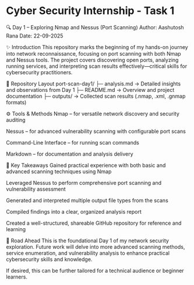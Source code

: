 # Cyber Security Internship - Task 1
🔍 Day 1 – Exploring Nmap and Nessus (Port Scanning)
Author: Aashutosh Rana
Date: 22-09-2025

✨ Introduction
This repository marks the beginning of my hands-on journey into network reconnaissance, focusing on port scanning with both Nmap and Nessus tools. The project covers discovering open ports, analyzing running services, and interpreting scan results effectively—critical skills for cybersecurity practitioners.

📂 Repository Layout
port-scan-day1/
├─ analysis.md → Detailed insights and observations from Day 1
├─ README.md → Overview and project documentation
├─ outputs/ → Collected scan results (.nmap, .xml, .gnmap formats)

⚙️ Tools & Methods
Nmap – for versatile network discovery and security auditing

Nessus – for advanced vulnerability scanning with configurable port scans

Command-Line Interface – for running scan commands

Markdown – for documentation and analysis delivery

🚩 Key Takeaways
Gained practical experience with both basic and advanced scanning techniques using Nmap

Leveraged Nessus to perform comprehensive port scanning and vulnerability assessment

Generated and interpreted multiple output file types from the scans

Compiled findings into a clear, organized analysis report

Created a well-structured, shareable GitHub repository for reference and learning

🔮 Road Ahead
This is the foundational Day 1 of my network security exploration. Future work will delve into more advanced scanning methods, service enumeration, and vulnerability analysis to enhance practical cybersecurity skills and knowledge.

If desired, this can be further tailored for a technical audience or beginner learners.
